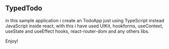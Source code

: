 ## TypedTodo

in this sample application i create an TodoApp just using TypeScript instead JavaScript inside react, with this i have used UIKit, hookforms, useContext, useState and useEffect hooks, react-router-dom and any others libs.

Enjoy!
